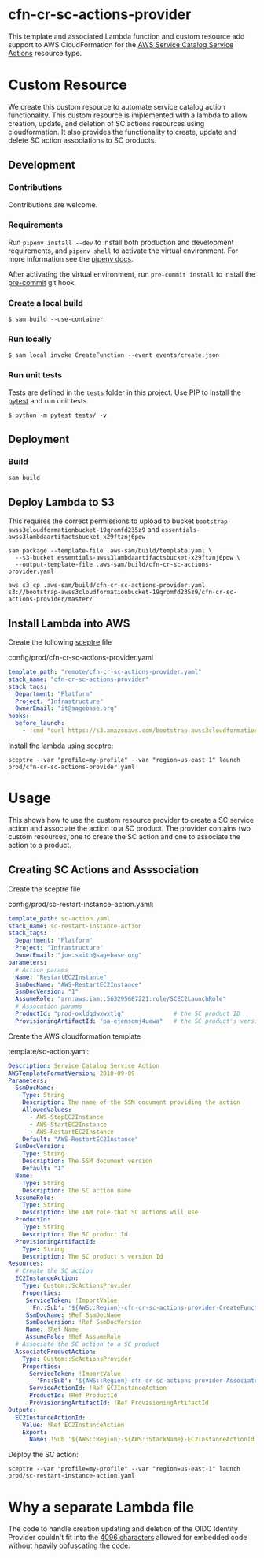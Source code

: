 # cfn-cr-sc-actions-provider
This template and associated Lambda function and custom resource add support to AWS CloudFormation for the [AWS Service Catalog Service Actions][1]
resource type.

# Custom Resource
We create this custom resource to automate service catalog action functionality.  This custom
resource is implemented with a lambda to allow creation, update, and deletion of SC actions
resources using cloudformation. It also provides the functionality to create, update and delete
SC action associations to SC products.

## Development

### Contributions
Contributions are welcome.

### Requirements
Run `pipenv install --dev` to install both production and development
requirements, and `pipenv shell` to activate the virtual environment. For more
information see the [pipenv docs](https://pipenv.pypa.io/en/latest/).

After activating the virtual environment, run `pre-commit install` to install
the [pre-commit](https://pre-commit.com/) git hook.

### Create a local build

```shell script
$ sam build --use-container
```

### Run locally

```shell script
$ sam local invoke CreateFunction --event events/create.json
```

### Run unit tests
Tests are defined in the `tests` folder in this project. Use PIP to install the
[pytest](https://docs.pytest.org/en/latest/) and run unit tests.

```shell script
$ python -m pytest tests/ -v
```

## Deployment

### Build

```shell script
sam build
```

## Deploy Lambda to S3
This requires the correct permissions to upload to bucket
`bootstrap-awss3cloudformationbucket-19qromfd235z9` and
`essentials-awss3lambdaartifactsbucket-x29ftznj6pqw`

```shell script
sam package --template-file .aws-sam/build/template.yaml \
  --s3-bucket essentials-awss3lambdaartifactsbucket-x29ftznj6pqw \
  --output-template-file .aws-sam/build/cfn-cr-sc-actions-provider.yaml

aws s3 cp .aws-sam/build/cfn-cr-sc-actions-provider.yaml s3://bootstrap-awss3cloudformationbucket-19qromfd235z9/cfn-cr-sc-actions-provider/master/
```

## Install Lambda into AWS
Create the following [sceptre](https://github.com/Sceptre/sceptre) file

config/prod/cfn-cr-sc-actions-provider.yaml
```yaml
template_path: "remote/cfn-cr-sc-actions-provider.yaml"
stack_name: "cfn-cr-sc-actions-provider"
stack_tags:
  Department: "Platform"
  Project: "Infrastructure"
  OwnerEmail: "it@sagebase.org"
hooks:
  before_launch:
    - !cmd "curl https://s3.amazonaws.com/bootstrap-awss3cloudformationbucket-19qromfd235z9/cfn-cr-sc-actions-provider/master/cfn-cr-sc-actions-provider.yaml --create-dirs -o templates/remote/cfn-cr-sc-actions-provider.yaml"
```

Install the lambda using sceptre:
```shell script
sceptre --var "profile=my-profile" --var "region=us-east-1" launch prod/cfn-cr-sc-actions-provider.yaml
```

# Usage
This shows how to use the custom resource provider to create a SC service action and
associate the action to a SC product.  The provider contains two custom
resources, one to create the SC action and one to associate the action to a product.

## Creating SC Actions and Asssociation
Create the sceptre file

config/prod/sc-restart-instance-action.yaml:
```yaml
template_path: sc-action.yaml
stack_name: sc-restart-instance-action
stack_tags:
  Department: "Platform"
  Project: "Infrastructure"
  OwnerEmail: "joe.smith@sagebase.org"
parameters:
  # Action params
  Name: "RestartEC2Instance"
  SsmDocName: "AWS-RestartEC2Instance"
  SsmDocVersion: "1"
  AssumeRole: "arn:aws:iam::563295687221:role/SCEC2LaunchRole"
  # Assocation params
  ProductId: "prod-oxldqdwxwxtlg"              # the SC product ID
  ProvisioningArtifactId: "pa-ejemsqmj4uewa"   # the SC product's version ID
```

Create the AWS cloudformation template

template/sc-action.yaml:
```yaml
Description: Service Catalog Service Action
AWSTemplateFormatVersion: 2010-09-09
Parameters:
  SsmDocName:
    Type: String
    Description: The name of the SSM document providing the action
    AllowedValues:
      - AWS-StopEC2Instance
      - AWS-StartEC2Instance
      - AWS-RestartEC2Instance
    Default: "AWS-RestartEC2Instance"
  SsmDocVersion:
    Type: String
    Description: The SSM document version
    Default: "1"
  Name:
    Type: String
    Description: The SC action name
  AssumeRole:
    Type: String
    Description: The IAM role that SC actions will use
  ProductId:
    Type: String
    Description: The SC product Id
  ProvisioningArtifactId:
    Type: String
    Description: The SC product's version Id
Resources:
  # Create the SC action
  EC2InstanceAction:
    Type: Custom::ScActionsProvider
    Properties:
     ServiceToken: !ImportValue
      'Fn::Sub': '${AWS::Region}-cfn-cr-sc-actions-provider-CreateFunctionArn'
     SsmDocName: !Ref SsmDocName
     SsmDocVersion: !Ref SsmDocVersion
     Name: !Ref Name
     AssumeRole: !Ref AssumeRole
  # Associate the SC action to a SC product
  AssociateProductAction:
    Type: Custom::ScActionsProvider
    Properties:
      ServiceToken: !ImportValue
        'Fn::Sub': '${AWS::Region}-cfn-cr-sc-actions-provider-AssociateFunctionArn'
      ServiceActionId: !Ref EC2InstanceAction
      ProductId: !Ref ProductId
      ProvisioningArtifactId: !Ref ProvisioningArtifactId
Outputs:
  EC2InstanceActionId:
    Value: !Ref EC2InstanceAction
    Export:
      Name: !Sub '${AWS::Region}-${AWS::StackName}-EC2InstanceActionId'
```

Deploy the SC action:
```shell script
sceptre --var "profile=my-profile" --var "region=us-east-1" launch prod/sc-restart-instance-action.yaml
```

# Why a separate Lambda file

The code to handle creation updating and deletion of the OIDC Identity Provider
couldn't fit into the [4096 characters][2] allowed for embedded code without
heavily obfuscating the code.

[1]: https://docs.aws.amazon.com/servicecatalog/latest/adminguide/using-service-actions.html
[2]: https://docs.aws.amazon.com/AWSCloudFormation/latest/UserGuide/aws-properties-lambda-function-code.html#cfn-lambda-function-code-zipfile
